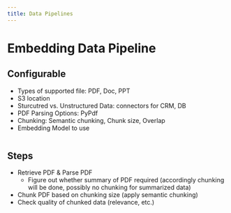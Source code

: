 ```yaml
---
title: Data Pipelines
---
```



# Embedding Data Pipeline

## Configurable

- Types of supported file: PDF, Doc, PPT
- S3 location
- Sturcutred vs. Unstructured Data: connectors for CRM, DB
- PDF Parsing Options: PyPdf
- Chunking: Semantic chunking, Chunk size, Overlap
- Embedding Model to use

```

```

## Steps

- Retrieve PDF & Parse PDF
    - Figure out whether summary of PDF required (accordingly chunking will be done, possibly no chunking for summarized data)
- Chunk PDF based on chunking size (apply semantic chunking)
- Check quality of chunked data (relevance, etc.)
